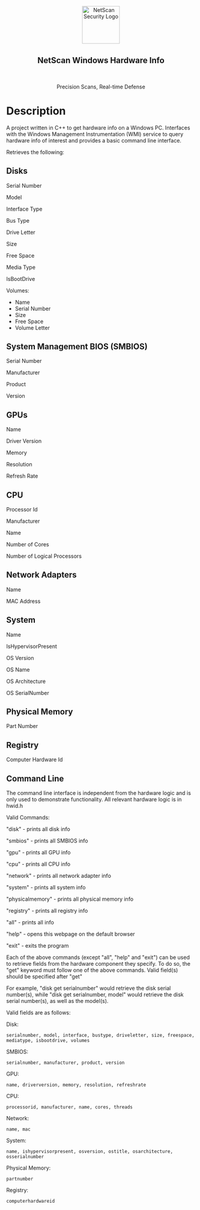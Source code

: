 <p align="center">
  <img width="100" src="https://imgur.com/3cw4DQr.png" alt="NetScan Security Logo" />
  <h2 align="center">NetScan Windows Hardware Info</h2>
  <p align="center">Precision Scans, Real-time Defense</p>
</p>

# Description
A project written in C++ to get hardware info on a Windows PC. Interfaces with the Windows Management Instrumentation (WMI) service to query hardware info of interest and provides a basic command line interface. 

Retrieves the following:

Disks
-------------

Serial Number

Model

Interface Type

Bus Type

Drive Letter

Size

Free Space

Media Type

IsBootDrive 

Volumes:
  * Name
  * Serial Number
  * Size
  * Free Space
  * Volume Letter


System Management BIOS (SMBIOS)
-------------
Serial Number

Manufacturer

Product

Version


GPUs
-------------
Name

Driver Version

Memory

Resolution

Refresh Rate


CPU
-------------
Processor Id

Manufacturer

Name

Number of Cores

Number of Logical Processors


Network Adapters
-------------
Name

MAC Address


System
------------
Name

IsHypervisorPresent

OS Version

OS Name

OS Architecture

OS SerialNumber


Physical Memory
-------------
Part Number


Registry
-------------
Computer Hardware Id


Command Line
-------------
The command line interface is independent from the hardware logic and is only used to demonstrate functionality. All relevant hardware logic is in hwid.h

Valid Commands:

"disk" - prints all disk info

"smbios" - prints all SMBIOS info

"gpu" - prints all GPU info

"cpu" - prints all CPU info

"network" - prints all network adapter info

"system" - prints all system info

"physicalmemory" - prints all physical memory info

"registry" - prints all registry info

"all" - prints all info

"help" - opens this webpage on the default browser

"exit" - exits the program


Each of the above commands (except "all", "help" and "exit") can be used to retrieve fields from the hardware component they specify. To do so, the "get" keyword must follow one of the above commands. Valid field(s) should be specified after "get"

For example, "disk get serialnumber" would retrieve the disk serial number(s), while "disk get serialnumber, model" would retrieve the disk serial number(s), as well as the model(s).

Valid fields are as follows:

Disk:

`serialnumber,
model,
interface,
bustype,
driveletter,
size,
freespace,
mediatype,
isbootdrive,
volumes`


SMBIOS:

`serialnumber,
manufacturer,
product,
version`


GPU:

`name,
driverversion,
memory,
resolution,
refreshrate`


CPU:

`processorid,
manufacturer,
name,
cores,
threads`


Network:

`name,
mac`


System:

`name,
ishypervisorpresent,
osversion,
ostitle,
osarchitecture,
osserialnumber`


Physical Memory:

`partnumber`


Registry:

`computerhardwareid`
